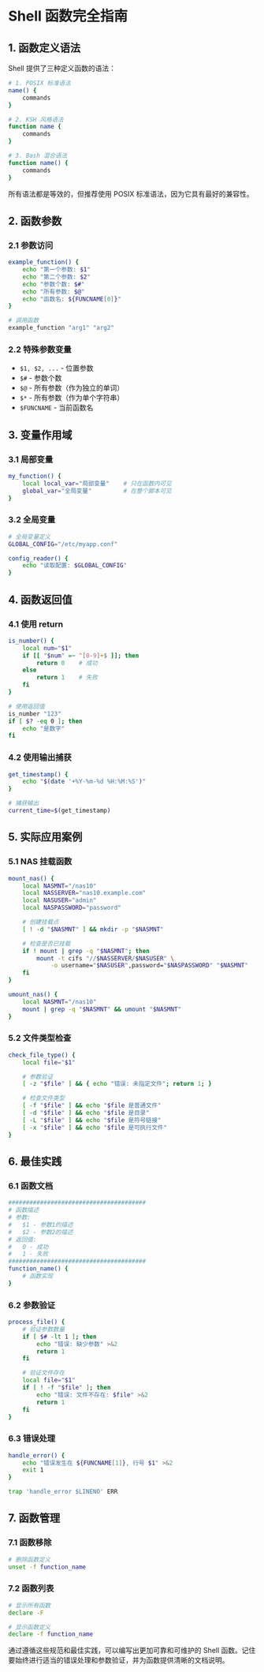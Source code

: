 
# Shell 函数完全指南

## 1. 函数定义语法

Shell 提供了三种定义函数的语法：

```bash
# 1. POSIX 标准语法
name() {
    commands
}

# 2. KSH 风格语法
function name {
    commands
}

# 3. Bash 混合语法
function name() {
    commands
}
```

所有语法都是等效的，但推荐使用 POSIX 标准语法，因为它具有最好的兼容性。

## 2. 函数参数

### 2.1 参数访问

```bash
example_function() {
    echo "第一个参数: $1"
    echo "第二个参数: $2"
    echo "参数个数: $#"
    echo "所有参数: $@"
    echo "函数名: ${FUNCNAME[0]}"
}

# 调用函数
example_function "arg1" "arg2"
```

### 2.2 特殊参数变量

- `$1, $2, ...` - 位置参数
- `$#` - 参数个数
- `$@` - 所有参数（作为独立的单词）
- `$*` - 所有参数（作为单个字符串）
- `$FUNCNAME` - 当前函数名

## 3. 变量作用域

### 3.1 局部变量

```bash
my_function() {
    local local_var="局部变量"    # 只在函数内可见
    global_var="全局变量"         # 在整个脚本可见
}
```

### 3.2 全局变量

```bash
# 全局变量定义
GLOBAL_CONFIG="/etc/myapp.conf"

config_reader() {
    echo "读取配置: $GLOBAL_CONFIG"
}
```

## 4. 函数返回值

### 4.1 使用 return

```bash
is_number() {
    local num="$1"
    if [[ "$num" =~ ^[0-9]+$ ]]; then
        return 0    # 成功
    else
        return 1    # 失败
    fi
}

# 使用返回值
is_number "123"
if [ $? -eq 0 ]; then
    echo "是数字"
fi
```

### 4.2 使用输出捕获

```bash
get_timestamp() {
    echo "$(date '+%Y-%m-%d %H:%M:%S')"
}

# 捕获输出
current_time=$(get_timestamp)
```

## 5. 实际应用案例

### 5.1 NAS 挂载函数

```bash
mount_nas() {
    local NASMNT="/nas10"
    local NASSERVER="nas10.example.com"
    local NASUSER="admin"
    local NASPASSWORD="password"

    # 创建挂载点
    [ ! -d "$NASMNT" ] && mkdir -p "$NASMNT"

    # 检查是否已挂载
    if ! mount | grep -q "$NASMNT"; then
        mount -t cifs "//$NASSERVER/$NASUSER" \
            -o username="$NASUSER",password="$NASPASSWORD" "$NASMNT"
    fi
}

umount_nas() {
    local NASMNT="/nas10"
    mount | grep -q "$NASMNT" && umount "$NASMNT"
}
```

### 5.2 文件类型检查

```bash
check_file_type() {
    local file="$1"

    # 参数验证
    [ -z "$file" ] && { echo "错误: 未指定文件"; return 1; }

    # 检查文件类型
    [ -f "$file" ] && echo "$file 是普通文件"
    [ -d "$file" ] && echo "$file 是目录"
    [ -L "$file" ] && echo "$file 是符号链接"
    [ -x "$file" ] && echo "$file 是可执行文件"
}
```

## 6. 最佳实践

### 6.1 函数文档

```bash
#######################################
# 函数描述
# 参数:
#   $1 - 参数1的描述
#   $2 - 参数2的描述
# 返回值:
#   0 - 成功
#   1 - 失败
#######################################
function_name() {
    # 函数实现
}
```

### 6.2 参数验证

```bash
process_file() {
    # 验证参数数量
    if [ $# -lt 1 ]; then
        echo "错误: 缺少参数" >&2
        return 1
    fi

    # 验证文件存在
    local file="$1"
    if [ ! -f "$file" ]; then
        echo "错误: 文件不存在: $file" >&2
        return 1
    fi
}
```

### 6.3 错误处理

```bash
handle_error() {
    echo "错误发生在 ${FUNCNAME[1]}, 行号 $1" >&2
    exit 1
}

trap 'handle_error $LINENO' ERR
```

## 7. 函数管理

### 7.1 函数移除

```bash
# 删除函数定义
unset -f function_name
```

### 7.2 函数列表

```bash
# 显示所有函数
declare -F

# 显示函数定义
declare -f function_name
```

通过遵循这些规范和最佳实践，可以编写出更加可靠和可维护的 Shell 函数。记住要始终进行适当的错误处理和参数验证，并为函数提供清晰的文档说明。
